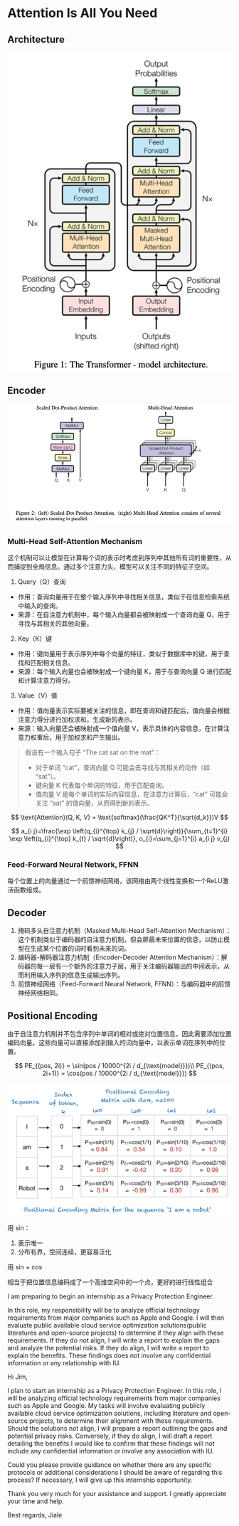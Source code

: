 # Attention Is All You Need

## Architecture

![alt text](png/transformer/image.png)

## Encoder

![alt text](png/transformer/image-1.png)
### Multi-Head Self-Attention Mechanism
这个机制可以让模型在计算每个词的表示时考虑到序列中其他所有词的重要性，从而捕捉到全局信息。通过多个注意力头，模型可以关注不同的特征子空间。

1. Query（Q）查询

- 作用：查询向量用于在整个输入序列中寻找相关信息，类似于在信息检索系统中输入的查询。
- 来源：在自注意力机制中，每个输入向量都会被映射成一个查询向量 Q，用于寻找与其相关的其他向量。

2. Key（K）键

- 作用：键向量用于表示序列中每个向量的特征，类似于数据库中的键，用于查找和匹配相关信息。
- 来源：每个输入向量也会被映射成一个键向量 K，用于与查询向量 Q 进行匹配和计算注意力得分。

3. Value（V）值

- 作用：值向量表示实际要被关注的信息，即在查询和键匹配后，值向量会根据注意力得分进行加权求和，生成新的表示。
- 来源：输入向量还会被映射成一个值向量 V，表示具体的内容信息，在计算注意力权重后，用于加权求和产生输出。

> 假设有一个输入句子 “The cat sat on the mat”：
> - 对于单词 “cat”，查询向量 Q 可能会去寻找与其相关的动作（如 “sat”）。
> - 键向量 K 代表每个单词的特征，用于匹配查询。
> - 值向量 V 是每个单词的实际内容信息，在注意力计算后，“cat” 可能会关注 “sat” 的值向量，从而得到新的表示。

$$
\text{Attention}(Q, K, V) = \text{softmax}(\frac{QK^T}{\sqrt{d_k}})V
$$

$$
a_{i j}=\frac{\exp \left(q_{i}^{\top} k_{j} / \sqrt{d}\right)}{\sum_{t=1}^{i} \exp \left(q_{i}^{\top} k_{t} / \sqrt{d}\right)}, o_{i}=\sum_{j=1}^{i} a_{i j} v_{j}
$$

### Feed-Forward Neural Network, FFNN
每个位置上的向量通过一个前馈神经网络，该网络由两个线性变换和一个ReLU激活函数组成。

## Decoder

1. 掩码多头自注意力机制（Masked Multi-Head Self-Attention Mechanism）：这个机制类似于编码器的自注意力机制，但会屏蔽未来位置的信息，以防止模型在生成某个位置的词时看到未来的词。
2. 编码器-解码器注意力机制（Encoder-Decoder Attention Mechanism）：解码器的每一层有一个额外的注意力子层，用于关注编码器输出的中间表示，从而利用输入序列的信息生成输出序列。
3. 前馈神经网络（Feed-Forward Neural Network, FFNN）：与编码器中的前馈神经网络相同。

## Positional Encoding

由于自注意力机制并不包含序列中单词的相对或绝对位置信息，因此需要添加位置编码向量。这些向量可以直接添加到输入的词向量中，以表示单词在序列中的位置。

$$
PE_{(pos, 2i)} = \sin(pos / 10000^{2i / d_{\text{model}}})\\
PE_{(pos, 2i+1)} = \cos(pos / 10000^{2i / d_{\text{model}}})
$$

![alt text](png/transformer/image-2.png)

用 sin：

1. 表示唯一
2. 分布有界，空间连续，更容易泛化

用 sin + cos

相当于把位置信息编码成了一个高维空间中的一个点，更好的进行线性组合

I am preparing to begin an internship as a Privacy Protection Engineer.

In this role, my responsibility will be to analyze official technology requirements from major companies such as Apple and Google. I will then evaluate public available cloud service optimization solutions(public literatures and open-source projects) to determine if they align with these requirements. If they do not align, I will write a report to explain the gaps and analyze the potential risks. If they do align, I will write a report to explain the benefits. These findings does not involve any confidential information or any relationship with IU.

Hi Jim,

I plan to start an internship as a Privacy Protection Engineer. In this role, I will be analyzing official technology requirements from major companies such as Apple and Google. My tasks will involve evaluating publicly available cloud service optimization solutions, including literature and open-source projects, to determine their alignment with these requirements. Should the solutions not align, I will prepare a report outlining the gaps and potential privacy risks. Conversely, if they do align, I will draft a report detailing the benefits.I would like to confirm that these findings will not include any confidential information or involve any association with IU.

Could you please provide guidance on whether there are any specific protocols or additional considerations I should be aware of regarding this process? If necessary, I will give up this internship opportunity.

Thank you very much for your assistance and support. I greatly appreciate your time and help.

Best regards,
Jiale